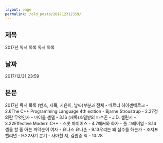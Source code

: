 ```yaml
---
layout: page
permalink: /old_posts/201712312359/
---
```


## 제목
2017년 독서 목록 독서 목록

## 날짜
2017/12/31 23:59

## 본문
2017년 독서 목록 (번호, 제목, 지은이, 날짜)부분과 전체 - 베르너 하이젠베르크 - 2.6The C++ Programming Language 4th edition - Bjarne Stroustrup - 2.27정의란 무엇인가 - 마이클 센델 - 3.16 (재독)호밀밭의 파수꾼 - J.D. 샐린저 - 3.22Effective Modern C++ - 스콧 마이어스 - 4.7해커와 화가 - 폴 그레이엄 - 8.14셈을 할 줄 아는 까막눈이 여자 - 요나스 요나손 - 9.13우리는 왜 실수를 하는가 - 조지프 헬리넌 - 9.22사기 본기 - 사마천 저, 김원중 역 - 10.28